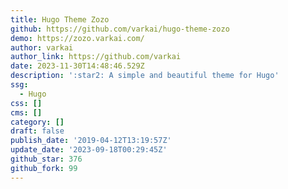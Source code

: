 ```yaml
---
title: Hugo Theme Zozo
github: https://github.com/varkai/hugo-theme-zozo
demo: https://zozo.varkai.com/
author: varkai
author_link: https://github.com/varkai
date: 2023-11-30T14:48:46.529Z
description: ':star2: A simple and beautiful theme for Hugo'
ssg:
  - Hugo
css: []
cms: []
category: []
draft: false
publish_date: '2019-04-12T13:19:57Z'
update_date: '2023-09-18T00:29:45Z'
github_star: 376
github_fork: 99
---
```

